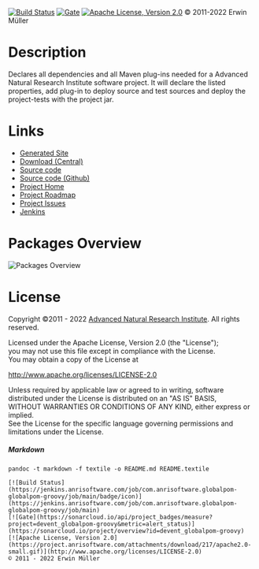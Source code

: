 [![Build Status](https://jenkins.anrisoftware.com/job/com.anrisoftware.globalpom-globalpom-groovy/job/main/badge/icon)](https://jenkins.anrisoftware.com/job/com.anrisoftware.globalpom-globalpom-groovy)
[![Gate](https://sonarcloud.io/api/project_badges/measure?project=devent_globalpom-groovy&metric=alert_status)](https://sonarcloud.io/project/overview?id=devent_globalpom-groovy)
[![Apache License, Version 2.0](https://project.anrisoftware.com/attachments/download/217/apache2.0-small.gif)](http://www.apache.org/licenses/LICENSE-2.0)
© 2011-2022 Erwin Müller

Description
===========

Declares all dependencies and all Maven plug-ins needed for a Advanced
Natural Research Institute software project. It will declare the listed
properties, add plug-in to deploy source and test sources and deploy the
project-tests with the project jar.

Links
=====

-   [Generated
    Site](https://javadoc.anrisoftware.com/com.anrisoftware.globalpom/globalpom-groovy-parent/4.6.3/index.html)
-   [Download
    (Central)](https://search.maven.org/artifact/com.anrisoftware.globalpom/globalpom-groovy-base/4.6.3/pom)
-   [Source
    code](https://gitea.anrisoftware.com/com.anrisoftware.globalpom/globalpom-groovy)
-   [Source code (Github)](https://github.com/devent/globalpom-groovy)
-   [Project
    Home](https://project.anrisoftware.com/projects/globalpom-groovy)
-   [Project
    Roadmap](https://project.anrisoftware.com/projects/globalpom-groovy/roadmap)
-   [Project
    Issues](https://project.anrisoftware.com/projects/globalpom-groovy/issues)
-   [Jenkins](https://jenkins.anrisoftware.com/job/com.anrisoftware.globalpom-globalpom-groovy)

Packages Overview
=================

![Packages Overview](https://project.anrisoftware.com/attachments/download/447/packages.svg "Packages Overview")

License
=======

Copyright ©2011 - 2022 [Advanced Natural Research
Institute](https://anrisoftware.com/). All rights reserved.

Licensed under the Apache License, Version 2.0 (the "License");\
you may not use this file except in compliance with the License.\
You may obtain a copy of the License at

http://www.apache.org/licenses/LICENSE-2.0

Unless required by applicable law or agreed to in writing, software\
distributed under the License is distributed on an "AS IS" BASIS,\
WITHOUT WARRANTIES OR CONDITIONS OF ANY KIND, either express or
implied.\
See the License for the specific language governing permissions and\
limitations under the License.

##### Markdown

    pandoc -t markdown -f textile -o README.md README.textile

    [![Build Status](https://jenkins.anrisoftware.com/job/com.anrisoftware.globalpom-globalpom-groovy/job/main/badge/icon)](https://jenkins.anrisoftware.com/job/com.anrisoftware.globalpom-globalpom-groovy/job/main)
    [![Gate](https://sonarcloud.io/api/project_badges/measure?project=devent_globalpom-groovy&metric=alert_status)](https://sonarcloud.io/project/overview?id=devent_globalpom-groovy)
    [![Apache License, Version 2.0](https://project.anrisoftware.com/attachments/download/217/apache2.0-small.gif)](http://www.apache.org/licenses/LICENSE-2.0)
    © 2011 - 2022 Erwin Müller
